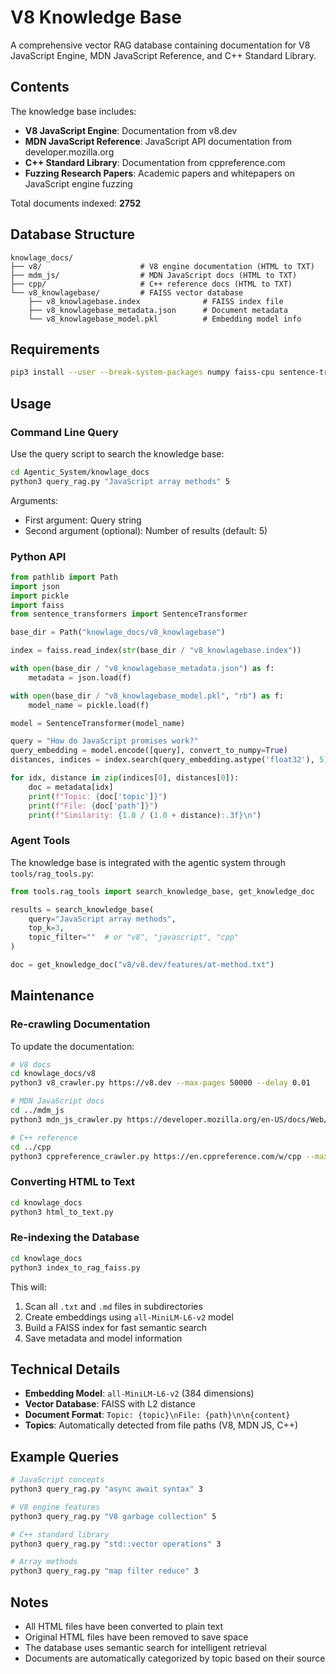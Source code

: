 # V8 Knowledge Base

A comprehensive vector RAG database containing documentation for V8 JavaScript Engine, MDN JavaScript Reference, and C++ Standard Library.

## Contents

The knowledge base includes:
- **V8 JavaScript Engine**: Documentation from v8.dev
- **MDN JavaScript Reference**: JavaScript API documentation from developer.mozilla.org
- **C++ Standard Library**: Documentation from cppreference.com
- **Fuzzing Research Papers**: Academic papers and whitepapers on JavaScript engine fuzzing

Total documents indexed: **2752**

## Database Structure

```
knowlage_docs/
├── v8/                      # V8 engine documentation (HTML to TXT)
├── mdm_js/                  # MDN JavaScript docs (HTML to TXT)
├── cpp/                     # C++ reference docs (HTML to TXT)
└── v8_knowlagebase/         # FAISS vector database
    ├── v8_knowlagebase.index              # FAISS index file
    ├── v8_knowlagebase_metadata.json      # Document metadata
    └── v8_knowlagebase_model.pkl          # Embedding model info
```

## Requirements

```bash
pip3 install --user --break-system-packages numpy faiss-cpu sentence-transformers
```

## Usage

### Command Line Query

Use the query script to search the knowledge base:

```bash
cd Agentic_System/knowlage_docs
python3 query_rag.py "JavaScript array methods" 5
```

Arguments:
- First argument: Query string
- Second argument (optional): Number of results (default: 5)

### Python API

```python
from pathlib import Path
import json
import pickle
import faiss
from sentence_transformers import SentenceTransformer

base_dir = Path("knowlage_docs/v8_knowlagebase")

index = faiss.read_index(str(base_dir / "v8_knowlagebase.index"))

with open(base_dir / "v8_knowlagebase_metadata.json") as f:
    metadata = json.load(f)

with open(base_dir / "v8_knowlagebase_model.pkl", "rb") as f:
    model_name = pickle.load(f)

model = SentenceTransformer(model_name)

query = "How do JavaScript promises work?"
query_embedding = model.encode([query], convert_to_numpy=True)
distances, indices = index.search(query_embedding.astype('float32'), 5)

for idx, distance in zip(indices[0], distances[0]):
    doc = metadata[idx]
    print(f"Topic: {doc['topic']}")
    print(f"File: {doc['path']}")
    print(f"Similarity: {1.0 / (1.0 + distance):.3f}\n")
```

### Agent Tools

The knowledge base is integrated with the agentic system through `tools/rag_tools.py`:

```python
from tools.rag_tools import search_knowledge_base, get_knowledge_doc

results = search_knowledge_base(
    query="JavaScript array methods",
    top_k=3,
    topic_filter=""  # or "v8", "javascript", "cpp"
)

doc = get_knowledge_doc("v8/v8.dev/features/at-method.txt")
```

## Maintenance

### Re-crawling Documentation

To update the documentation:

```bash
# V8 docs
cd knowlage_docs/v8
python3 v8_crawler.py https://v8.dev --max-pages 50000 --delay 0.01

# MDN JavaScript docs
cd ../mdm_js
python3 mdn_js_crawler.py https://developer.mozilla.org/en-US/docs/Web/JavaScript --max-pages 50000 --delay 0.01

# C++ reference
cd ../cpp
python3 cppreference_crawler.py https://en.cppreference.com/w/cpp --max-pages 50000 --delay 0.01
```

### Converting HTML to Text

```bash
cd knowlage_docs
python3 html_to_text.py
```

### Re-indexing the Database

```bash
cd knowlage_docs
python3 index_to_rag_faiss.py
```

This will:
1. Scan all `.txt` and `.md` files in subdirectories
2. Create embeddings using `all-MiniLM-L6-v2` model
3. Build a FAISS index for fast semantic search
4. Save metadata and model information

## Technical Details

- **Embedding Model**: `all-MiniLM-L6-v2` (384 dimensions)
- **Vector Database**: FAISS with L2 distance
- **Document Format**: `Topic: {topic}\nFile: {path}\n\n{content}`
- **Topics**: Automatically detected from file paths (V8, MDN JS, C++)

## Example Queries

```bash
# JavaScript concepts
python3 query_rag.py "async await syntax" 3

# V8 engine features
python3 query_rag.py "V8 garbage collection" 5

# C++ standard library
python3 query_rag.py "std::vector operations" 3

# Array methods
python3 query_rag.py "map filter reduce" 3
```

## Notes

- All HTML files have been converted to plain text
- Original HTML files have been removed to save space
- The database uses semantic search for intelligent retrieval
- Documents are automatically categorized by topic based on their source

